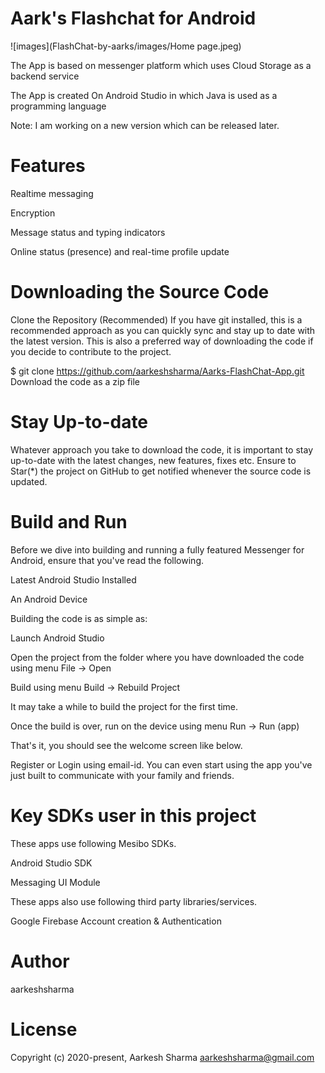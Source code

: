 # Aark's Flashchat for Android

![images](FlashChat-by-aarks/images/Home page.jpeg)



The App is based on messenger platform which uses Cloud Storage as a backend service

The App is created On Android Studio in which Java is used as a programming language

Note: I am working on a new version which can be released later.

# Features
Realtime messaging

Encryption

Message status and typing indicators

Online status (presence) and real-time profile update

# Downloading the Source Code
Clone the Repository (Recommended)
If you have git installed, this is a recommended approach as you can quickly sync and stay up to date with the latest version. This is also a preferred way of downloading the code if you decide to contribute to the project.

$ git clone https://github.com/aarkeshsharma/Aarks-FlashChat-App.git
Download the code as a zip file

# Stay Up-to-date
Whatever approach you take to download the code, it is important to stay up-to-date with the latest changes, new features, fixes etc. Ensure to Star(*) the project on GitHub to get notified whenever the source code is updated.

# Build and Run
Before we dive into building and running a fully featured Messenger for Android, ensure that you've read the following.

Latest Android Studio Installed

An Android Device

Building the code is as simple as:

Launch Android Studio

Open the project from the folder where you have downloaded the code using menu File -> Open

Build using menu Build -> Rebuild Project

It may take a while to build the project for the first time.

Once the build is over, run on the device using menu Run -> Run (app)

That's it, you should see the welcome screen like below.

Register or Login using email-id. You can even start using the app you've just built to communicate with your family and friends.

# Key SDKs user in this project
These apps use following Mesibo SDKs.

Android Studio SDK

Messaging UI Module

These apps also use following third party libraries/services.

Google Firebase Account creation & Authentication

# Author

aarkeshsharma

# License

Copyright (c) 2020-present, Aarkesh Sharma aarkeshsharma@gmail.com
